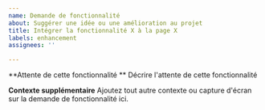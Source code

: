 ```yaml
---
name: Demande de fonctionnalité
about: Suggérer une idée ou une amélioration au projet
title: Intégrer la fonctionnalité X à la page X
labels: enhancement
assignees: ''

---
```


**Attente de cette fonctionnalité **
Décrire l'attente de cette fonctionnalité

**Contexte supplémentaire**
Ajoutez tout autre contexte ou capture d'écran sur la demande de fonctionnalité ici.

<!-- N'oubliez pas renseigner le projet qui concerne cette nouvelle fonctionnalité -->
